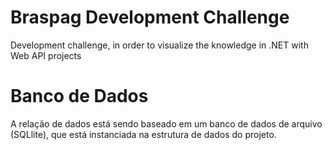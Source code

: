 # Braspag Development Challenge

Development challenge, in order to visualize the knowledge in .NET with Web API projects

# Banco de Dados

A relação de dados está sendo baseado em um banco de dados  de arquivo (SQLlite), que está instanciada na estrutura de dados do projeto.
